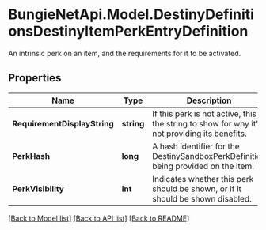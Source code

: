 # BungieNetApi.Model.DestinyDefinitionsDestinyItemPerkEntryDefinition
An intrinsic perk on an item, and the requirements for it to be activated.
## Properties

Name | Type | Description | Notes
------------ | ------------- | ------------- | -------------
**RequirementDisplayString** | **string** | If this perk is not active, this is the string to show for why it&#39;s not providing its benefits. | [optional] 
**PerkHash** | **long** | A hash identifier for the DestinySandboxPerkDefinition being provided on the item. | [optional] 
**PerkVisibility** | **int** | Indicates whether this perk should be shown, or if it should be shown disabled. | [optional] 

[[Back to Model list]](../README.md#documentation-for-models) [[Back to API list]](../README.md#documentation-for-api-endpoints) [[Back to README]](../README.md)

